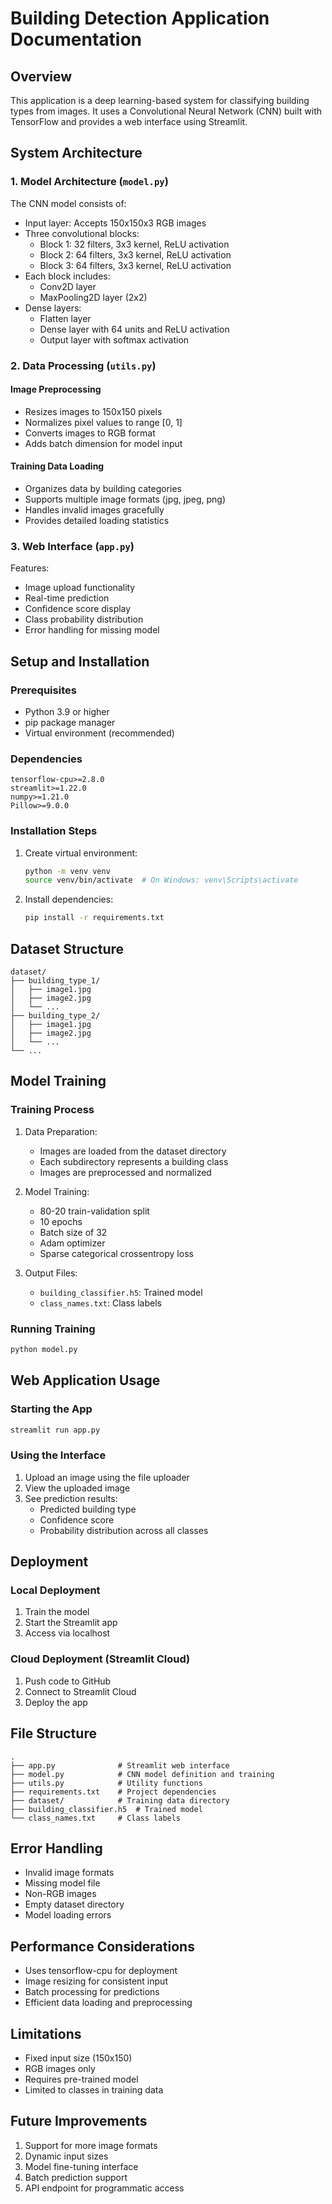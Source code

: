 # Building Detection Application Documentation

## Overview

This application is a deep learning-based system for classifying building types from images. It uses a Convolutional Neural Network (CNN) built with TensorFlow and provides a web interface using Streamlit.

## System Architecture

### 1. Model Architecture (`model.py`)

The CNN model consists of:

- Input layer: Accepts 150x150x3 RGB images
- Three convolutional blocks:
  - Block 1: 32 filters, 3x3 kernel, ReLU activation
  - Block 2: 64 filters, 3x3 kernel, ReLU activation
  - Block 3: 64 filters, 3x3 kernel, ReLU activation
- Each block includes:
  - Conv2D layer
  - MaxPooling2D layer (2x2)
- Dense layers:
  - Flatten layer
  - Dense layer with 64 units and ReLU activation
  - Output layer with softmax activation

### 2. Data Processing (`utils.py`)

#### Image Preprocessing

- Resizes images to 150x150 pixels
- Normalizes pixel values to range [0, 1]
- Converts images to RGB format
- Adds batch dimension for model input

#### Training Data Loading

- Organizes data by building categories
- Supports multiple image formats (jpg, jpeg, png)
- Handles invalid images gracefully
- Provides detailed loading statistics

### 3. Web Interface (`app.py`)

Features:

- Image upload functionality
- Real-time prediction
- Confidence score display
- Class probability distribution
- Error handling for missing model

## Setup and Installation

### Prerequisites

- Python 3.9 or higher
- pip package manager
- Virtual environment (recommended)

### Dependencies

```
tensorflow-cpu>=2.8.0
streamlit>=1.22.0
numpy>=1.21.0
Pillow>=9.0.0
```

### Installation Steps

1. Create virtual environment:

   ```bash
   python -m venv venv
   source venv/bin/activate  # On Windows: venv\Scripts\activate
   ```

2. Install dependencies:
   ```bash
   pip install -r requirements.txt
   ```

## Dataset Structure

```
dataset/
├── building_type_1/
│   ├── image1.jpg
│   ├── image2.jpg
│   └── ...
├── building_type_2/
│   ├── image1.jpg
│   ├── image2.jpg
│   └── ...
└── ...
```

## Model Training

### Training Process

1. Data Preparation:

   - Images are loaded from the dataset directory
   - Each subdirectory represents a building class
   - Images are preprocessed and normalized

2. Model Training:

   - 80-20 train-validation split
   - 10 epochs
   - Batch size of 32
   - Adam optimizer
   - Sparse categorical crossentropy loss

3. Output Files:
   - `building_classifier.h5`: Trained model
   - `class_names.txt`: Class labels

### Running Training

```bash
python model.py
```

## Web Application Usage

### Starting the App

```bash
streamlit run app.py
```

### Using the Interface

1. Upload an image using the file uploader
2. View the uploaded image
3. See prediction results:
   - Predicted building type
   - Confidence score
   - Probability distribution across all classes

## Deployment

### Local Deployment

1. Train the model
2. Start the Streamlit app
3. Access via localhost

### Cloud Deployment (Streamlit Cloud)

1. Push code to GitHub
2. Connect to Streamlit Cloud
3. Deploy the app

## File Structure

```
.
├── app.py              # Streamlit web interface
├── model.py            # CNN model definition and training
├── utils.py            # Utility functions
├── requirements.txt    # Project dependencies
├── dataset/            # Training data directory
├── building_classifier.h5  # Trained model
└── class_names.txt     # Class labels
```

## Error Handling

- Invalid image formats
- Missing model file
- Non-RGB images
- Empty dataset directory
- Model loading errors

## Performance Considerations

- Uses tensorflow-cpu for deployment
- Image resizing for consistent input
- Batch processing for predictions
- Efficient data loading and preprocessing

## Limitations

- Fixed input size (150x150)
- RGB images only
- Requires pre-trained model
- Limited to classes in training data

## Future Improvements

1. Support for more image formats
2. Dynamic input sizes
3. Model fine-tuning interface
4. Batch prediction support
5. API endpoint for programmatic access
